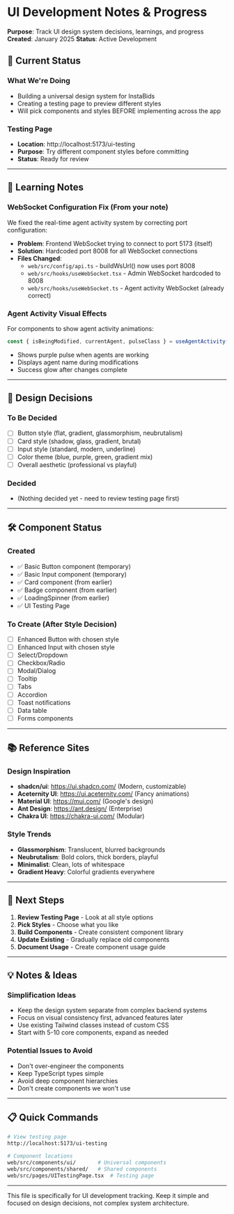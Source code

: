 # UI Development Notes & Progress
**Purpose**: Track UI design system decisions, learnings, and progress
**Created**: January 2025
**Status**: Active Development

## 🎨 Current Status

### What We're Doing
- Building a universal design system for InstaBids
- Creating a testing page to preview different styles
- Will pick components and styles BEFORE implementing across the app

### Testing Page
- **Location**: http://localhost:5173/ui-testing
- **Purpose**: Try different component styles before committing
- **Status**: Ready for review

---

## 📝 Learning Notes

### WebSocket Configuration Fix (From your note)
We fixed the real-time agent activity system by correcting port configuration:
- **Problem**: Frontend WebSocket trying to connect to port 5173 (itself)
- **Solution**: Hardcoded port 8008 for all WebSocket connections
- **Files Changed**:
  - `web/src/config/api.ts` - buildWsUrl() now uses port 8008
  - `web/src/hooks/useWebSocket.tsx` - Admin WebSocket hardcoded to 8008
  - `web/src/hooks/useWebSocket.ts` - Agent activity WebSocket (already correct)

### Agent Activity Visual Effects
For components to show agent activity animations:
```javascript
const { isBeingModified, currentAgent, pulseClass } = useAgentActivity('bid_card', bidCardId);
```
- Shows purple pulse when agents are working
- Displays agent name during modifications
- Success glow after changes complete

---

## 🎯 Design Decisions

### To Be Decided
- [ ] Button style (flat, gradient, glassmorphism, neubrutalism)
- [ ] Card style (shadow, glass, gradient, brutal)
- [ ] Input style (standard, modern, underline)
- [ ] Color theme (blue, purple, green, gradient mix)
- [ ] Overall aesthetic (professional vs playful)

### Decided
- (Nothing decided yet - need to review testing page first)

---

## 🛠️ Component Status

### Created
- ✅ Basic Button component (temporary)
- ✅ Basic Input component (temporary)
- ✅ Card component (from earlier)
- ✅ Badge component (from earlier)
- ✅ LoadingSpinner (from earlier)
- ✅ UI Testing Page

### To Create (After Style Decision)
- [ ] Enhanced Button with chosen style
- [ ] Enhanced Input with chosen style
- [ ] Select/Dropdown
- [ ] Checkbox/Radio
- [ ] Modal/Dialog
- [ ] Tooltip
- [ ] Tabs
- [ ] Accordion
- [ ] Toast notifications
- [ ] Data table
- [ ] Forms components

---

## 📚 Reference Sites

### Design Inspiration
- **shadcn/ui**: https://ui.shadcn.com/ (Modern, customizable)
- **Aceternity UI**: https://ui.aceternity.com/ (Fancy animations)
- **Material UI**: https://mui.com/ (Google's design)
- **Ant Design**: https://ant.design/ (Enterprise)
- **Chakra UI**: https://chakra-ui.com/ (Modular)

### Style Trends
- **Glassmorphism**: Translucent, blurred backgrounds
- **Neubrutalism**: Bold colors, thick borders, playful
- **Minimalist**: Clean, lots of whitespace
- **Gradient Heavy**: Colorful gradients everywhere

---

## 🚀 Next Steps

1. **Review Testing Page** - Look at all style options
2. **Pick Styles** - Choose what you like
3. **Build Components** - Create consistent component library
4. **Update Existing** - Gradually replace old components
5. **Document Usage** - Create component usage guide

---

## 💡 Notes & Ideas

### Simplification Ideas
- Keep the design system separate from complex backend systems
- Focus on visual consistency first, advanced features later
- Use existing Tailwind classes instead of custom CSS
- Start with 5-10 core components, expand as needed

### Potential Issues to Avoid
- Don't over-engineer the components
- Keep TypeScript types simple
- Avoid deep component hierarchies
- Don't create components we won't use

---

## 📋 Quick Commands

```bash
# View testing page
http://localhost:5173/ui-testing

# Component locations
web/src/components/ui/       # Universal components
web/src/components/shared/   # Shared components
web/src/pages/UITestingPage.tsx  # Testing page
```

---

This file is specifically for UI development tracking. Keep it simple and focused on design decisions, not complex system architecture.